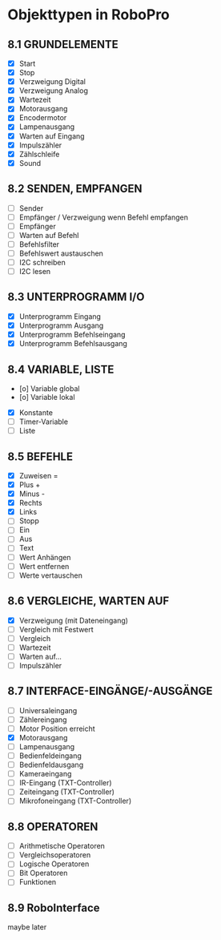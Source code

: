 # Objekttypen in RoboPro

## 8.1 GRUNDELEMENTE
* [x] Start
* [x] Stop
* [x] Verzweigung Digital
* [x] Verzweigung Analog
* [x] Wartezeit
* [x] Motorausgang
* [x] Encodermotor
* [x] Lampenausgang
* [x] Warten auf Eingang
* [x] Impulszähler
* [x] Zählschleife
* [x] Sound

## 8.2 SENDEN, EMPFANGEN
* [ ] Sender
* [ ] Empfänger / Verzweigung wenn Befehl empfangen
* [ ] Empfänger
* [ ] Warten auf Befehl
* [ ] Befehlsfilter
* [ ] Befehlswert austauschen
* [ ] I2C schreiben
* [ ] I2C lesen

## 8.3 UNTERPROGRAMM I/O
* [x] Unterprogramm Eingang
* [x] Unterprogramm Ausgang
* [x] Unterprogramm Befehlseingang
* [x] Unterprogramm Befehlsausgang

## 8.4 VARIABLE, LISTE
* [o] Variable global
* [o] Variable lokal
* [x] Konstante
* [ ] Timer-Variable
* [ ] Liste

## 8.5 BEFEHLE
* [x] Zuweisen =
* [x] Plus +
* [x] Minus -
* [x] Rechts
* [x] Links
* [ ] Stopp
* [ ] Ein
* [ ] Aus
* [ ] Text
* [ ] Wert Anhängen
* [ ] Wert entfernen
* [ ] Werte vertauschen

## 8.6 VERGLEICHE, WARTEN AUF
* [x] Verzweigung (mit Dateneingang)
* [ ] Vergleich mit Festwert
* [ ] Vergleich
* [ ] Wartezeit
* [ ] Warten auf…
* [ ] Impulszähler

## 8.7 INTERFACE-EINGÄNGE/-AUSGÄNGE
* [ ] Universaleingang
* [ ] Zählereingang
* [ ] Motor Position erreicht
* [x] Motorausgang
* [ ] Lampenausgang
* [ ] Bedienfeldeingang
* [ ] Bedienfeldausgang
* [ ] Kameraeingang
* [ ] IR-Eingang (TXT-Controller)
* [ ] Zeiteingang (TXT-Controller)
* [ ] Mikrofoneingang (TXT-Controller)

## 8.8 OPERATOREN
* [ ] Arithmetische Operatoren
* [ ] Vergleichsoperatoren
* [ ] Logische Operatoren
* [ ] Bit Operatoren
* [ ] Funktionen

## 8.9 RoboInterface
maybe later
